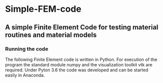 # Simple-FEM-code
## A simple Finite Element Code for testing material routines and material models

### Running the code
The following Finite Element code is written in Python. For execution of the program the standard module numpy and the visualization toolkit vtk are required. Under Pyton 3.6 the code was developed and can be started easily in Anaconda. 
